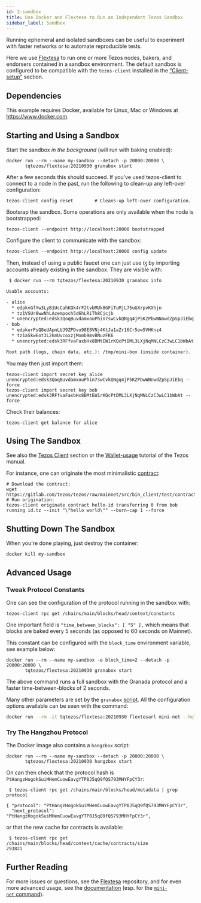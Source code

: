 ```yaml
---
id: 2-sandbox
title: Use Docker and Flextesa to Run an Independent Tezos Sandbox
sidebar_label: Sandbox
---
```


Running ephemeral and isolated sandboxes can be useful to experiment with faster
networks or to automate reproducible tests.

Here we use [Flextesa](https://gitlab.com/tezos/flextesa) to run one or more
Tezos nodes, bakers, and endorsers contained in a sandbox environment.
The default sandbox is configured to be compatible with the `tezos-client`
installed in the [“Client-setup”](/docs/setup/1-tezos-client) section.


## Dependencies

This example requires Docker, available for Linux, Mac or Windows at
<https://www.docker.com>.

## Starting and Using a Sandbox

Start the sandbox *in the background* (will run with baking enabled):

```shell
docker run --rm --name my-sandbox --detach -p 20000:20000 \
       tqtezos/flextesa:20210930 granabox start
```

After a few seconds this should succeed. If you've used tezos-client
to connect to a node in the past, run the following to clean-up any
left-over configuration:

```shell
tezos-client config reset        # Cleans-up left-over configuration.
```

Bootsrap the sandbox. Some operations are only available when the node is bootstrapped:

```
tezos-client --endpoint http://localhost:20000 bootstrapped
```

Configure the client to communicate with the sandbox:

```shell
tezos-client --endpoint http://localhost:20000 config update
```

Then, instead of using a public faucet one can just use ꜩ by importing accounts
already existing in the sandbox. They are visible with:

```default
 $ docker run --rm tqtezos/flextesa:20210930 granabox info

Usable accounts:

- alice
  * edpkvGfYw3LyB1UcCahKQk4rF2tvbMUk8GFiTuMjL75uGXrpvKXhjn
  * tz1VSUr8wwNhLAzempoch5d6hLRiTh8Cjcjb
  * unencrypted:edsk3QoqBuvdamxouPhin7swCvkQNgq4jP5KZPbwWNnwdZpSpJiEbq
- bob
  * edpkurPsQ8eUApnLUJ9ZPDvu98E8VNj4KtJa1aZr16Cr5ow5VHKnz4
  * tz1aSkwEot3L2kmUvcoxzjMomb9mvBNuzFK6
  * unencrypted:edsk3RFfvaFaxbHx8BMtEW1rKQcPtDML3LXjNqMNLCzC3wLC1bWbAt

Root path (logs, chain data, etc.): /tmp/mini-box (inside container).
```

You may then just import them:

```shell
tezos-client import secret key alice unencrypted:edsk3QoqBuvdamxouPhin7swCvkQNgq4jP5KZPbwWNnwdZpSpJiEbq --force
tezos-client import secret key bob unencrypted:edsk3RFfvaFaxbHx8BMtEW1rKQcPtDML3LXjNqMNLCzC3wLC1bWbAt --force
```

Check their balances:

```shell
tezos-client get balance for alice
```

## Using The Sandbox

See also the [Tezos Client](1-tezos-client.md) section or the
[Wallet-usage](https://tezos.gitlab.io/introduction/howtouse.html#transfers-and-receipts)
tutorial of the Tezos manual.

For instance, one can originate the most minimalistic
[contract](https://gitlab.com/tezos/tezos/blob/mainnet/src/bin_client/test/contracts/attic/id.tz):

```shell
# Download the contract:
wget https://gitlab.com/tezos/tezos/raw/mainnet/src/bin_client/test/contracts/attic/id.tz
# Run origination:
tezos-client originate contract hello-id transferring 0 from bob running id.tz --init "\"hello world\"" --burn-cap 1 --force
```

## Shutting Down The Sandbox

When you're done playing, just destroy the container:

    docker kill my-sandbox

## Advanced Usage

### Tweak Protocol Constants

One can see the configuration of the protocol running in the sandbox with:

```shell
tezos-client rpc get /chains/main/blocks/head/context/constants
```

One important field is `"time_between_blocks": [ "5" ],` which means that blocks
are baked every 5 seconds (as opposed to 60 seconds on Mainnet).

This constant can be configured with the `block_time` environment variable, see
example below:

```shell
docker run --rm --name my-sandbox -e block_time=2 --detach -p 20000:20000 \
       tqtezos/flextesa:20210930 granabox start
```

The above command runs a full sandbox with the Granada protocol and a faster
time-between-blocks of 2 seconds.

Many other parameters are set by the `granabox`
[script](https://gitlab.com/tezos/flextesa/-/blob/master/src/scripts/tutorial-box.sh).
All the configuration options available can be seen with the command:

```bash
docker run --rm -it tqtezos/flextesa:20210930 flextesarl mini-net --help
```

### Try The Hangzhou Protocol

The Docker image also contains a `hangzbox` script:

```shell
docker run --rm --name my-sandbox --detach -p 20000:20000 \
       tqtezos/flextesa:20210930 hangzbox start
```

On can then check that the protocol hash is
`PtHangzHogokSuiMHemCuowEavgYTP8J5qQ9fQS793MHYFpCY3r`:

```shell
 $ tezos-client rpc get /chains/main/blocks/head/metadata | grep protocol

{ "protocol": "PtHangzHogokSuiMHemCuowEavgYTP8J5qQ9fQS793MHYFpCY3r",
  "next_protocol": "PtHangzHogokSuiMHemCuowEavgYTP8J5qQ9fQS793MHYFpCY3r",
```

or that the new cache for contracts is available:

```shell
 $ tezos-client rpc get /chains/main/blocks/head/context/cache/contracts/size
293821
```


## Further Reading

For more issues or questions, see the
[Flextesa](https://gitlab.com/tezos/flextesa) repository, and for even more
advanced usage, see the [documentation](https://tezos.gitlab.io/flextesa/)
(esp. for the
[`mini-net` command](https://tezos.gitlab.io/flextesa/mini-net.html)).

